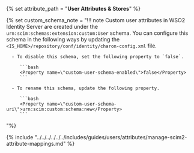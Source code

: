 {% set attribute_path = "**User Attributes & Stores**" %}

{% set custom_schema_note = "!!! note
    Custom user attributes in WSO2 Identity Server are created under the `urn:scim:schemas:extension:custom:User` schema. You can configure this schema in the following ways by updating the `<IS_HOME>/repository/conf/identity/charon-config.xml` file.
    
      - To disable this schema, set the following property to `false`.

         ```bash
         <Property name=\"custom-user-schema-enabled\">false</Property>
         ```

      - To rename this schema, update the following property.

         ```bash
         <Property name=\"custom-user-schema-uri\">urn:scim:custom:schema:new</Property>
         ```
"%}

{% include "../../../../../../includes/guides/users/attributes/manage-scim2-attribute-mappings.md" %}